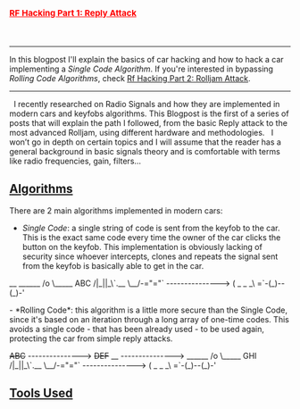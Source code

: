 # <span style="color:red;font-size:15px;"><ins><b>RF Hacking Part 1: Reply Attack</b></ins></span>
&nbsp;
- - - - - - - - - - - - - - - - - - - - - - - - - - - - - - - - - - - - 
In this blogpost I'll explain the basics of car hacking and how to hack a car implementing a *Single Code Algorithm*. If you're interested in bypassing *Rolling Code Algorithms*, check <a href="https://scare.rocks/2022/01/27/RF-Hacking-Part-2-Rolljam-Attack.html">Rf Hacking Part 2: Rolljam Attack</a>.
- - - - - - - - - - - - - - - - - - - - - - - - - - - - - - - - - - - - 
&nbsp;
I recently researched on Radio Signals and how they are implemented in modern cars and keyfobs algorithms.
This Blogpost is the first of a series of posts that will explain the path I followed, from the basic Reply attack to the most advanced Rolljam, using different hardware and methodologies.
&nbsp;
I won’t go in depth on certain topics and I will assume that the reader has a general background in basic signals theory and is comfortable with terms like radio frequencies, gain, filters… 

## <ins><b>Algorithms</b></ins>
There are 2 main algorithms implemented in modern cars:
&nbsp;
- *Single Code*: a single string of code is sent from the keyfob to the car. This is the exact same code every time the owner of the car clicks the button on the keyfob. This implementation is obviously lacking of security since whoever intercepts, clones and repeats the signal sent from the keyfob is basically able to get in the car.
<p>                  
 __                            ______
/o \_____        ABC          /|_||_\`.__
\__/-="="` --------------->  (   _    _ _\
                             =`-(_)--(_)-' 
 
</p>
- *Rolling Code*: this algorithm is a little more secure than the Single Code, since it's based on an iteration through a long array of one-time codes. This avoids a single code - that has been already used - to be used again, protecting the car from simple reply attacks.
<p>
                  <del>ABC</del>
           --------------->
                  <del>DEF</del>
 __        --------------->    ______
/o \_____         GHI         /|_||_\`.__
\__/-="="` --------------->  (   _    _ _\
                             =`-(_)--(_)-' 
 
</p>

## <ins><b>Tools Used</b></ins>


